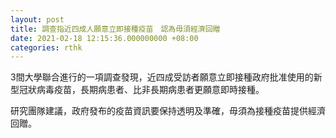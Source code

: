 ```yaml
---
layout: post
title: 調查指近四成人願意立即接種疫苗　認為毋須經濟回贈
date: 2021-02-18 12:15:36.000000000 +08:00
categories: rthk
---
```


3間大學聯合進行的一項調查發現，近四成受訪者願意立即接種政府批准使用的新型冠狀病毒疫苗，長期病患者、比非長期病患者更願意即時接種。

研究團隊建議，政府發布的疫苗資訊要保持透明及準確，毋須為接種疫苗提供經濟回贈。

